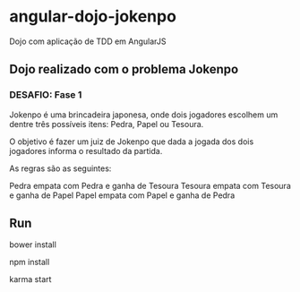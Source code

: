 # angular-dojo-jokenpo
Dojo com aplicação de TDD em AngularJS

## Dojo realizado com o problema Jokenpo

### DESAFIO: Fase 1

Jokenpo é uma brincadeira japonesa, onde dois jogadores escolhem um dentre três possíveis itens: Pedra, Papel ou Tesoura.

O objetivo é fazer um juiz de Jokenpo que dada a jogada dos dois jogadores informa o resultado da partida.

As regras são as seguintes:

Pedra empata com Pedra e ganha de Tesoura
Tesoura empata com Tesoura e ganha de Papel
Papel empata com Papel e ganha de Pedra


## Run

bower install

npm install

karma start

